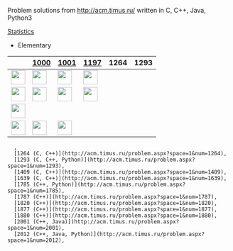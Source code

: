 Problem solutions from http://acm.timus.ru/ written in C, C++, Java, Python3

[Statistics](https://acm.timus.ru/author.aspx?id=70729)


* Elementary

&nbsp;|[1000](http://acm.timus.ru/problem.aspx?space=1&num=1000)|[1001](http://acm.timus.ru/problem.aspx?space=1&num=1001)|[1197](http://acm.timus.ru/problem.aspx?space=1&num=1197)|1264|1293
-|-|-|-|-|-
<img src="https://github.com/konpa/devicon/raw/master/icons/c/c-line.svg?sanitize=true" alt="" width="32px">|<img src="https://github.com/google/material-design-icons/blob/master/action/svg/production/ic_done_24px.svg?sanitize=true" alt="" width="32px">|<img src="https://github.com/google/material-design-icons/blob/master/action/svg/production/ic_done_24px.svg?sanitize=true" alt="" width="32px">|<img src="https://github.com/google/material-design-icons/blob/master/action/svg/production/ic_done_24px.svg?sanitize=true" alt="" width="32px">|
<img src="https://github.com/konpa/devicon/raw/master/icons/cplusplus/cplusplus-line.svg?sanitize=true" alt="" width="32px">|<img src="https://github.com/google/material-design-icons/blob/master/action/svg/production/ic_done_24px.svg?sanitize=true" alt="" width="32px">|<img src="https://github.com/google/material-design-icons/blob/master/action/svg/production/ic_done_24px.svg?sanitize=true" alt="" width="32px">|<img src="https://github.com/google/material-design-icons/blob/master/action/svg/production/ic_done_24px.svg?sanitize=true" alt="" width="32px">|
<img src="https://github.com/konpa/devicon/raw/master/icons/java/java-original.svg?sanitize=true" alt="" width="32px">||||
<img src="https://github.com/konpa/devicon/raw/master/icons/python/python-original.svg?sanitize=true" alt="" width="32px">|<img src="https://github.com/google/material-design-icons/blob/master/action/svg/production/ic_done_24px.svg?sanitize=true" alt="" width="32px">|<img src="https://github.com/google/material-design-icons/blob/master/action/svg/production/ic_done_24px.svg?sanitize=true" alt="" width="32px">||
    
      ,
      [1264 (C, C++)](http://acm.timus.ru/problem.aspx?space=1&num=1264),
      [1293 (C, C++, Python)](http://acm.timus.ru/problem.aspx?space=1&num=1293),
      [1409 (C, C++)](http://acm.timus.ru/problem.aspx?space=1&num=1409),
      [1639 (C, C++)](http://acm.timus.ru/problem.aspx?space=1&num=1639),
      [1785 (C++, Python)](http://acm.timus.ru/problem.aspx?space=1&num=1785),
      [1787 (C++)](http://acm.timus.ru/problem.aspx?space=1&num=1787),
      [1820 (C++)](http://acm.timus.ru/problem.aspx?space=1&num=1820),
      [1877 (C++)](http://acm.timus.ru/problem.aspx?space=1&num=1877),
      [1880 (C++)](http://acm.timus.ru/problem.aspx?space=1&num=1880),
      [2001 (C++, Java)](http://acm.timus.ru/problem.aspx?space=1&num=2001),
      [2012 (C++, Java, Python)](http://acm.timus.ru/problem.aspx?space=1&num=2012),
